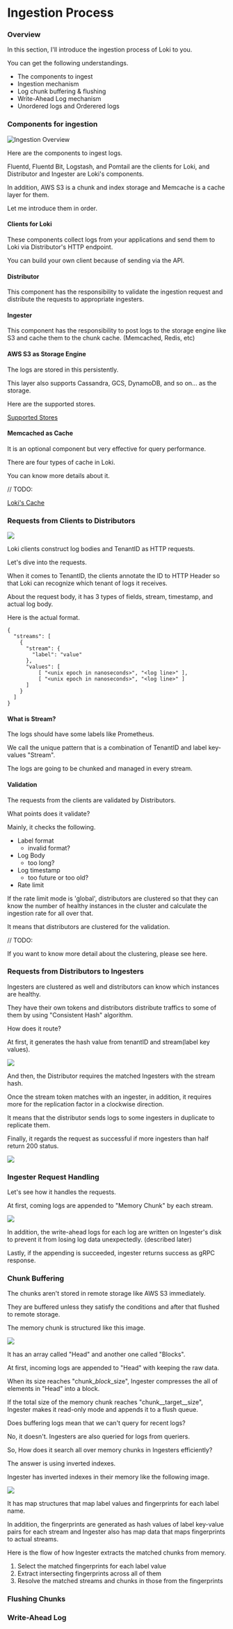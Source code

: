 # Ingestion Process

### Overview

In this section, I'll introduce the ingestion process of Loki to you.

You can get the following understandings.

* The components to ingest
* Ingestion mechanism
* Log chunk buffering & flushing
* Write-Ahead Log mechanism
* Unordered logs and Orderered logs

### Components for ingestion

![Ingestion Overview](.gitbook/assets/loki-book-ingestion.drawio.png)

Here are the components to ingest logs.

Fluentd, Fluentd Bit, Logstash, and Pomtail are the clients for Loki, and Distributor and Ingester are Loki's components.

In addition, AWS S3 is a chunk and index storage and Memcache is a cache layer for them.

Let me introduce them in order.

#### Clients for Loki

These components collect logs from your applications and send them to Loki via Distributor's HTTP endpoint.

You can build your own client because of sending via the API.

#### Distributor

This component has the responsibility to validate the ingestion request and distribute the requests to appropriate ingesters.

#### Ingester

This component has the responsibility to post logs to the storage engine like S3 and cache them to the chunk cache. (Memcached, Redis, etc)

#### AWS S3 as Storage Engine

The logs are stored in this persistently.

This layer also supports Cassandra, GCS, DynamoDB, and so on... as the storage.

Here are the supported stores.

[Supported Stores](https://grafana.com/docs/loki/latest/operations/storage/)

#### Memcached as Cache

It is an optional component but very effective for query performance.

There are four types of cache in Loki.

You can know more details about it.

// TODO:&#x20;

[Loki's Cache](ingestion-process.md#overview)

### Requests from Clients to Distributors

![](<.gitbook/assets/スクリーンショット 2021-12-03 10.32.47.png>)

Loki clients construct log bodies and TenantID as HTTP requests.

Let's dive into the requests.

When it comes to TenantID, the clients annotate the ID to HTTP Header so that Loki can recognize which tenant of logs it receives.

About the request body, it has 3 types of fields, stream, timestamp, and actual log body.

Here is the actual format.

```
{
  "streams": [
    {
      "stream": {
        "label": "value"
      },
      "values": [
          [ "<unix epoch in nanoseconds>", "<log line>" ],
          [ "<unix epoch in nanoseconds>", "<log line>" ]
      ]
    }
  ]
}
```

#### What is Stream?

The logs should have some labels like Prometheus.

We call the unique pattern that is a combination of TenantID and label key-values "Stream".

The logs are going to be chunked and managed in every stream.

#### Validation

The requests from the clients are validated by Distributors.

What points does it validate?

Mainly, it checks the following.

* Label format
  * invalid format?
* Log Body
  * too long?
* Log timestamp
  * too future or too old?
* Rate limit

If the rate limit mode is 'global', distributors are clustered so that they can know the number of healthy instances in the cluster and calculate the ingestion rate for all over that.

It means that distributors are clustered for the validation.

// TODO:

If you want to know more detail about the clustering, please see here.&#x20;

### Requests from Distributors to Ingesters

Ingesters are clustered as well and distributors can know which instances are healthy.

They have their own tokens and distributors distribute traffics to some of them by using "Consistent Hash" algorithm.

How does it route?

At first, it generates the hash value from tenantID and stream(label key values).

![](<.gitbook/assets/スクリーンショット 2021-12-08 9.33.56.png>)

And then, the Distributor requires the matched Ingesters with the stream hash.

Once the stream token matches with an ingester, in addition, it requires more for the replication factor in a clockwise direction.

It means that the distributor sends logs to some ingesters in duplicate to replicate them.

Finally, it regards the request as successful if more ingesters than half return 200 status.

![](<.gitbook/assets/スクリーンショット 2021-12-08 9.38.03.png>)

### Ingester Request Handling

Let's see how it handles the requests.

At first,  coming logs are appended to "Memory Chunk" by each stream.

![](<.gitbook/assets/スクリーンショット 2021-12-10 9.35.44.png>)

In addition, the write-ahead logs for each log are written on Ingester's disk to prevent it from losing log data unexpectedly. (described later)

Lastly, if the appending is succeeded, ingester returns success as gRPC response.

### Chunk Buffering

The chunks aren't stored in remote storage like AWS S3 immediately.

They are buffered unless they satisfy the conditions and after that flushed to remote storage.

The memory chunk is structured like this image.

![](<.gitbook/assets/スクリーンショット 2021-12-10 10.04.15 (1).png>)

It has an array called "Head" and another one called "Blocks".

At first, incoming logs are appended to "Head" with keeping the raw data.

When its size reaches "chunk\__block_\_size", Ingester compresses the all of elements in "Head" into a block.

If the total size of the memory chunk reaches "chunk\__target\__size", Ingester makes it read-only mode and appends it to a flush queue.

Does buffering logs mean that we can't query for recent logs?

No, it doesn't. Ingesters are also queried for logs from queriers.

So, How does it search all over memory chunks in Ingesters efficiently?

The answer is using inverted indexes.

Ingester has inverted indexes in their memory like the following image.

![](.gitbook/assets/memory\_inverted\_index.png)

It has map structures that map label values and fingerprints for each label name.

In addition, the fingerprints are generated as hash values of label key-value pairs for each stream and Ingester also has map data that maps fingerprints to actual streams.

Here is the flow of how Ingester extracts the matched chunks from memory.

1. Select the matched fingerprints for each label value
2. Extract intersecting fingerprints across all of them
3. Resolve the matched streams and chunks in those from the fingerprints

### Flushing Chunks



### Write-Ahead Log









